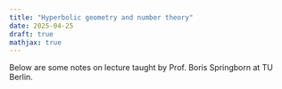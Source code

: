 ```yaml
---
title: "Hyperbolic geometry and number theory"
date: 2025-04-25
draft: true
mathjax: true
---
```


Below are some notes on lecture taught by Prof. Boris Springborn at TU Berlin.
